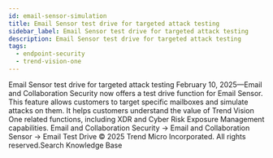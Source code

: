 ```yaml
---
id: email-sensor-simulation
title: Email Sensor test drive for targeted attack testing
sidebar_label: Email Sensor test drive for targeted attack testing
description: Email Sensor test drive for targeted attack testing
tags:
  - endpoint-security
  - trend-vision-one
---
```


 Email Sensor test drive for targeted attack testing February 10, 2025—Email and Collaboration Security now offers a test drive function for Email Sensor. This feature allows customers to target specific mailboxes and simulate attacks on them. It helps customers understand the value of Trend Vision One related functions, including XDR and Cyber Risk Exposure Management capabilities. Email and Collaboration Security → Email and Collaboration Sensor → Email Test Drive © 2025 Trend Micro Incorporated. All rights reserved.Search Knowledge Base